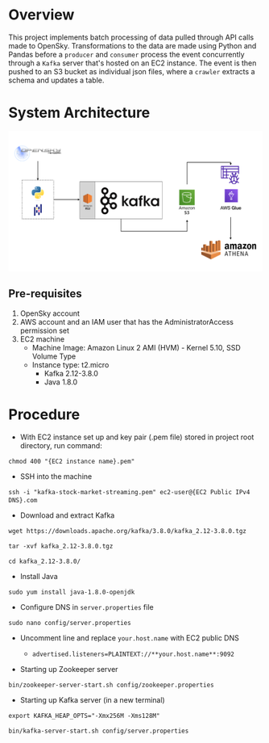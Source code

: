 # Overview

This project implements batch processing of data pulled through API calls made to OpenSky. Transformations to the data are made using Python and Pandas before a `producer` and `consumer` process the event concurrently through a `Kafka` server that's hosted on an EC2 instance. The event is then pushed to an S3 bucket as individual json files, where a `crawler` extracts a schema and updates a table. 

# System Architecture

![System Architecture](kafka-flight-data.drawio.png)

## Pre-requisites

1. OpenSky account
2. AWS account and an IAM user that has the AdministratorAccess permission set
3. EC2 machine
    - Machine Image: Amazon Linux 2 AMI (HVM) - Kernel 5.10, SSD Volume Type
    - Instance type: t2.micro
        - Kafka 2.12-3.8.0
        - Java 1.8.0

# Procedure

* With EC2 instance set up and key pair (.pem file) stored in project root directory, run command:
```
chmod 400 "{EC2 instance name}.pem"
```

* SSH into the machine
```
ssh -i "kafka-stock-market-streaming.pem" ec2-user@{EC2 Public IPv4 DNS}.com
```

* Download and extract Kafka
```
wget https://downloads.apache.org/kafka/3.8.0/kafka_2.12-3.8.0.tgz
```

```
tar -xvf kafka_2.12-3.8.0.tgz
```

```
cd kafka_2.12-3.8.0/
```

* Install Java
```
sudo yum install java-1.8.0-openjdk
```

* Configure DNS in `server.properties` file
```
sudo nano config/server.properties
```

* Uncomment line and replace `your.host.name` with EC2 public DNS
    - `advertised.listeners=PLAINTEXT://**your.host.name**:9092`

* Starting up Zookeeper server
```
bin/zookeeper-server-start.sh config/zookeeper.properties
```
* Starting up Kafka server (in a new terminal)
```
export KAFKA_HEAP_OPTS="-Xmx256M -Xms128M"
```
```
bin/kafka-server-start.sh config/server.properties
```